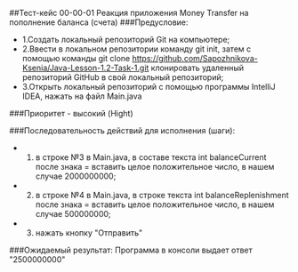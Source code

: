 ##Тест-кейс 00-00-01 Реакция приложения Money Transfer на пополнение баланса (счета) 
###Предусловие:
* 1.Создать локальный репозиторий Git на компьютере;
* 2.Ввести в локальном репозитории команду git init, затем с помощью команды git clone https://github.com/Sapozhnikova-Ksenia/Java-Lesson-1.2-Task-1.git клонировать удаленный репозиторий GitHub в свой локальный репозиторий;
* 3.Открыть локальный репозиторий с помощью программы IntelliJ IDEA, нажать на файл Main.java

###Приоритет - 
высокий (Hight)

###Последовательность действий для исполнения (шаги):
* 1. в строке №3 в Main.java, в составе текста int balanceCurrent после знака = вставить целое положительное число, в нашем случае 2000000000;
* 2. в строке №4 в Main.java, в строке текста int balanceReplenishment после знака = вставить целое положительное число, в нашем случае 500000000;
* 3. нажать кнопку "Отправить"

###Ожидаемый результат:
Программа в консоли выдает ответ "2500000000"

